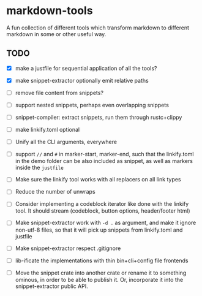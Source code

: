 # markdown-tools

A fun collection of different tools which transform markdown to different markdown in some or other useful way.

## TODO

- [x] make a justfile for sequential application of all the tools?

- [x] make snippet-extractor optionally emit relative paths

- [ ] remove file content from snippets?

- [ ] support nested snippets, perhaps even overlapping snippets

- [ ] snippet-compiler: extract snippets, run them through rustc+clippy

- [ ] make linkify.toml optional

- [ ] Unify all the CLI arguments, everywhere

- [ ] support `//` and `#` in marker-start, marker-end, such that the linkify.toml in the demo folder can be also included as snippet, as well as markers inside the `justfile`

- [ ] Make sure the linkify tool works with all replacers on all link types

- [ ] Reduce the number of unwraps

- [ ] Consider implementing a codeblock iterator like done with the linkify tool. It should stream (codeblock, button options, header/footer html)

- [ ] Make snippet-extractor work with `-d .` as argument, and make it ignore non-utf-8 files, so that it will pick up snippets from linkify.toml and justfile

- [ ] Make snippet-extractor respect .gitignore

- [ ] lib-ificate the implementations with thin bin+cli+config file frontends

- [ ] Move the snippet crate into another crate or rename it to something ominous, in order to be able to publish it. Or, incorporate it into the snippet-extractor public API.
